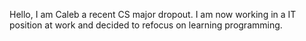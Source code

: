 Hello, I am Caleb a recent CS major dropout. I am now working in a IT position at work and decided to refocus on learning programming.
